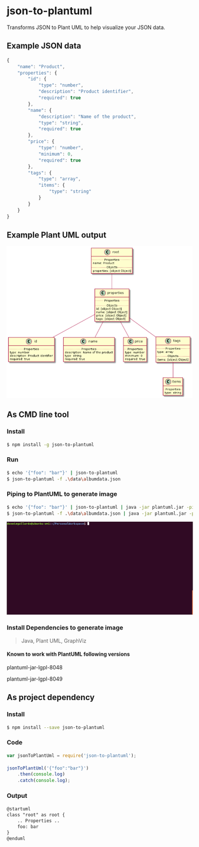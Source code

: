 # json-to-plantuml
Transforms JSON to Plant UML to help visualize your JSON data.


## Example JSON data
```javascript
{
    "name": "Product",
    "properties": {
        "id": {
            "type": "number",
            "description": "Product identifier",
            "required": true
        },
        "name": {
            "description": "Name of the product",
            "type": "string",
            "required": true
        },
        "price": {
            "type": "number",
            "minimum": 0,
            "required": true
        },
        "tags": {
            "type": "array",
            "items": {
                "type": "string"
            }
        }
    }
}

```

## Example Plant UML output
![alt text](productdatabase.png)

## As CMD line tool

### Install
```bash
$ npm install -g json-to-plantuml
```

### Run
```bash
$ echo '{"foo": "bar"}' | json-to-plantuml
$ json-to-plantuml -f .\data\albumdata.json
```

### Piping to PlantUML to generate image
```bash
$ echo '{"foo": "bar"}' | json-to-plantuml | java -jar plantuml.jar -pipe > topo.png
$ json-to-plantuml -f .\data\albumdata.json | java -jar plantuml.jar -pipe > topo.png
```


![gif](jsontoplantuml.gif)


### Install Dependencies to generate image

> Java, Plant UML, GraphViz

#### Known to work with PlantUML following versions
plantuml-jar-lgpl-8048

plantuml-jar-lgpl-8049


## As project dependency

### Install
```bash
$ npm install --save json-to-plantuml
```

### Code
```javascript
var jsonToPlantUml = require('json-to-plantuml');

jsonToPlantUml('{"foo":"bar"}')
	.then(console.log)
	.catch(console.log);
```

### Output
```
@startuml
class "root" as root {
    .. Properties ..
    foo: bar
}
@enduml
```
